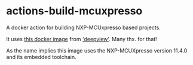 # actions-build-mcuxpresso
A docker action for building NXP-MCUxpresso based projects.

It uses [this docker image](https://hub.docker.com/layers/deepview/mcuxpressoide/11.4.0/images/sha256-f4be97869023991f599c5abae7b1407c3c5fc279048ebc4e90fe3bc22ac2dc9e?context=explore) from ['deepview'](https://hub.docker.com/u/deepview). Many thx. for that!

As the name implies this image uses the NXP-MCUXpresso version 11.4.0 and its embedded toolchain.
